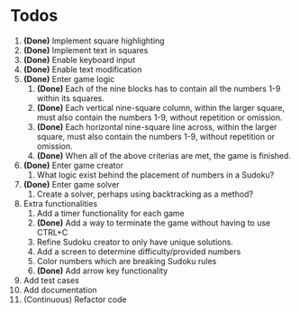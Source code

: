 # Todos

1. **(Done)** Implement square highlighting 
2. **(Done)** Implement text in squares 
3. **(Done)** Enable keyboard input
4. **(Done)** Enable text modification
5. **(Done)** Enter game logic
    1. **(Done)** Each of the nine blocks has to contain all the numbers 1-9 within its squares. 
    2. **(Done)** Each vertical nine-square column, within the larger square, must also contain the numbers 1-9, without repetition or omission.
    3. **(Done)** Each horizontal nine-square line across, within the larger square, must also contain the numbers 1-9, without repetition or omission.
    4. **(Done)** When all of the above criterias are met, the game is finished.
6. **(Done)** Enter game creator
    1. What logic exist behind the placement of numbers in a Sudoku?
7. **(Done)** Enter game solver
    1. Create a solver, perhaps using backtracking as a method?
8. Extra functionalities
    1. Add a timer functionality for each game
    2. **(Done)** Add a way to terminate the game without having to use CTRL+C
    3. Refine Sudoku creator to only have unique solutions.
    4. Add a screen to determine difficulty/provided numbers
    5. Color numbers which are breaking Sudoku rules
    6. **(Done)** Add arrow key functionality
9. Add test cases
10. Add documentation
11. (Continuous) Refactor code